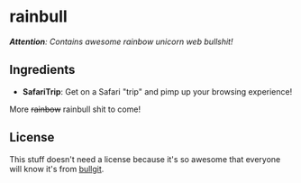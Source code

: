 <!-- twitter: @bullgit -->

# rainbull

_**Attention**: Contains awesome rainbow unicorn web bullshit!_

## Ingredients

- **SafariTrip**: Get on a Safari "trip" and pimp up your browsing experience!

More ~~rainbow~~ rainbull shit to come!

## License

This stuff doesn't need a license because it's so awesome that everyone will know it's from [bullgit](http://bullg.it).

